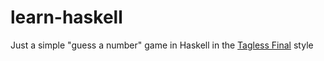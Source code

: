 # learn-haskell
Just a simple "guess a number" game in Haskell in the [Tagless Final](http://okmij.org/ftp/tagless-final/) style
